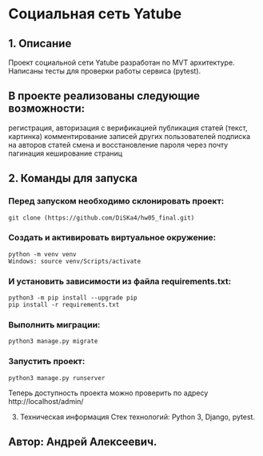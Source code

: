 # Социальная сеть Yatube

## 1. Описание
Проект cоциальной сети Yatube разработан по MVT архитектуре.
Написаны тесты для проверки работы сервиса (pytest).

## В проекте реализованы следующие возможности:

регистрация, авторизация с верификацией
публикация статей (текст, картинка)
комментирование записей других пользователей
подписка на авторов статей
смена и восстановление пароля через почту
пагинация
кеширование страниц
## 2. Команды для запуска
### Перед запуском необходимо склонировать проект:

    git clone (https://github.com/DiSKa4/hw05_final.git)

### Cоздать и активировать виртуальное окружение:

    python -m venv venv
    Windows: source venv/Scripts/activate

### И установить зависимости из файла requirements.txt:

    python3 -m pip install --upgrade pip
    pip install -r requirements.txt
    
### Выполнить миграции:

    python3 manage.py migrate

### Запустить проект:

    python3 manage.py runserver
    
Теперь доступность проекта можно проверить по адресу http://localhost/admin/

3. Техническая информация
Стек технологий: Python 3, Django, pytest.

## Автор: Андрей Алексеевич.
